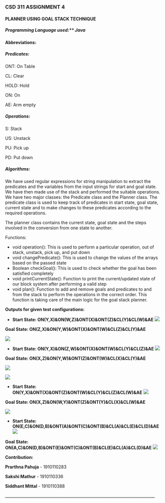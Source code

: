 ### CSD 311 ASSIGNMENT 4

#### PLANNER USING GOAL STACK TECHNIQUE

##### Programming Language used:** Java

**Abbreviations:**	

##### Predicates:

ONT: On Table

CL: Clear 

HOLD: Hold

ON: On 

AE: Arm empty


##### Operations:

S: Stack

US: Unstack

PU: Pick up

PD: Put down

##### Algorithms:

We have used regular expressions for string manipulation to extract the predicates and the variables from the input strings for start and goal state. We have then made use of the stack and performed the suitable operations. We have two major classes: the Predicate class and the Planner class. The predicate class is used to keep track of predicates in start state, goal state, current state and to make changes to these predicates according to the required operations. 

The planner class contains the current state, goal state and the steps involved in the conversion from one state to another. 

Functions: 

- void operation(): This is used to perform a particular operation, out of stack, unstack, pick up, and put down
- void changePredicate(): This is used to change the values of the arrays based on the passed state
- Boolean checkGoal(): This is used to check whether the goal has been satisfied completely
- void printCurrentState(): Function to print the current/updated state of our block system after performing a valid step
- void plan(): Function to add and remove goals and predicates to and from the stack to perform the operations in the correct order. This function is taking care of the main logic for the goal stack planner.


**Outputs for given test configurations:** 

- **Start State: ON(Y,X)&ON(W,Z)&ONT(X)&ONT(Z)&CL(Y)&CL(W)&AE**
**![](./screenshots/1.png)**

**Goal State: ON(Z,X)&ON(Y,W)&ONT(X)&ONT(W)&CL(Z)&CL(Y)&AE**

**![](./screenshots/2.png)**

- **Start State: ON(Y,X)&ON(Z,W)&ONT(X)&ONT(W)&CL(Y)&CL(Z)&AE**
**![](./screenshots/3.png)**

**Goal State: ON(X,Z)&ON(Y,W)&ONT(Z)&ONT(W)&CL(X)&CL(Y)&AE**

**![](./screenshots/4.png)**

**![](./screenshots/5.png)**

- **Start State: ON(Y,X)&ONT(X)&ONT(Z)&ONT(W)&CL(Y)&CL(Z)&CL(W)&AE**
**![](./screenshots/6.png)**

**Goal State: ON(X,Z)&ON(W,Y)&ONT(Z)&ONT(Y)&CL(X)&CL(W)&AE**

**![](./screenshots/7.png)**

- **Start State: ON(E,C)&ON(D,B)&ONT(A)&ONT(C)&ONT(B)&CL(A)&CL(E)&CL(D)&AE**
**![](./screenshots/8.png)**

**Goal State: ON(A,C)&ON(D,B)&ONT(E)&ONT(C)&ONT(B)&CL(E)&CL(A)&CL(D)&AE**
**![](./screenshots/9.png)**


**Contribution:** 

**Prarthna Pahuja** - 1910110283

**Sakshi Mathur** - 1910110336 

**Siddhant Mittal** - 1910110388


*\_\_\_\_\_\_\_\_\_\_\_\_\_\_\_\_\_\_\_\_\_\_\_\_\_\_\_\_\_\_\_\_\_\_\_\_\_\_\_\_\_\_\_\_\_\_\_\_\_\_\_\_\_\_\_\_\_\_\_\_\_\_\_\_\_\_\_\_\_\_\_\_\_\_\_\_*

